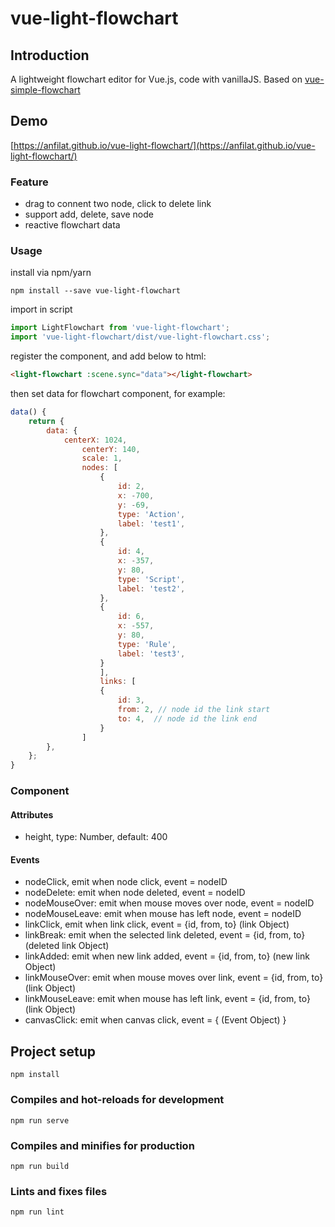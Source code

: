 # vue-light-flowchart

## Introduction

A lightweight flowchart editor for Vue.js, code with vanillaJS.
Based on [vue-simple-flowchart](https://github.com/Jeffreyrn/vue-simple-flowchart)

## Demo

[https://anfilat.github.io/vue-light-flowchart/](https://anfilat.github.io/vue-light-flowchart/)

### Feature

- drag to connent two node, click to delete link
- support add, delete, save node
- reactive flowchart data
  
### Usage

install via npm/yarn

```
npm install --save vue-light-flowchart
```

import in script

```js
import LightFlowchart from 'vue-light-flowchart';
import 'vue-light-flowchart/dist/vue-light-flowchart.css';
```
register the component, and add below to html:
```html
<light-flowchart :scene.sync="data"></light-flowchart>
```
then set data for flowchart component, for example:
```js
data() {
    return {
        data: {
            centerX: 1024,
                centerY: 140,
                scale: 1,
                nodes: [
                    {
                        id: 2,
                        x: -700,
                        y: -69,
                        type: 'Action',
                        label: 'test1',
                    },
                    {
                        id: 4,
                        x: -357,
                        y: 80,
                        type: 'Script',
                        label: 'test2',
                    },
                    {
                        id: 6,
                        x: -557,
                        y: 80,
                        type: 'Rule',
                        label: 'test3',
                    }
                    ],
                    links: [
                    {
                        id: 3,
                        from: 2, // node id the link start
                        to: 4,  // node id the link end
                    }
                ]
        },
    };
}
```

### Component

#### Attributes

- height, type: Number, default: 400

#### Events

- nodeClick, emit when node click, event = nodeID
- nodeDelete: emit when node deleted, event = nodeID
- nodeMouseOver: emit when mouse moves over node, event = nodeID
- nodeMouseLeave: emit when mouse has left node, event = nodeID
- linkClick, emit when link click, event = {id, from, to} (link Object)
- linkBreak: emit when the selected link deleted, event = {id, from, to} (deleted link Object)
- linkAdded: emit when new link added, event = {id, from, to} (new link Object)
- linkMouseOver: emit when mouse moves over link, event = {id, from, to} (link Object)
- linkMouseLeave: emit when mouse has left link, event = {id, from, to} (link Object)
- canvasClick: emit when canvas click, event = { (Event Object) }

## Project setup

```
npm install
```

### Compiles and hot-reloads for development
```
npm run serve
```

### Compiles and minifies for production
```
npm run build
```

### Lints and fixes files
```
npm run lint
```
